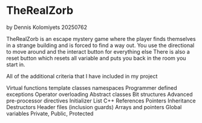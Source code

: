 # TheRealZorb 

by Dennis Kolomiyets
20250762

TheRealZorb is an escape mystery game where the player finds themselves in a strange building and is forced to find a way out. 
You use the directional to move around and the interact button for everything else
There is also a reset button which resets all variable and puts you back in the room you start in.





All of the additional criteria that I have included in my project

Virtual functions
template classes
namespaces
Programmer defined exceptions
Operator overloading
Abstract classes
Bit structures
Advanced pre-processor directives
Initializer List
C++ References
Pointers
Inheritance
Destructors
Header files (inclusion guards)
Arrays and pointers
Global variables
Private, Public, Protected
